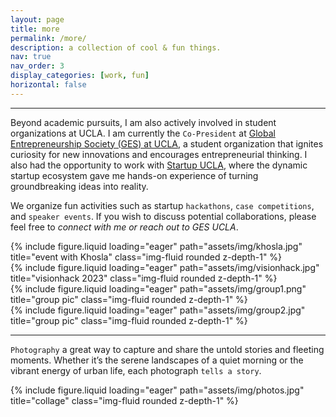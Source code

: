 ```yaml
---
layout: page
title: more
permalink: /more/
description: a collection of cool & fun things.
nav: true
nav_order: 3
display_categories: [work, fun]
horizontal: false
---
```


---

Beyond academic pursuits, I am also actively involved in student organizations at UCLA. I am currently the `Co-President` at [Global Entrepreneurship Society (GES) at UCLA](https://gesatucla.org/), a student organization that ignites curiosity for new innovations and encourages entrepreneurial thinking. I also had the opportunity to work with [Startup UCLA](https://startupucla.com/), where the dynamic startup ecosystem gave me hands-on experience of turning groundbreaking ideas into reality.

We organize fun activities such as startup `hackathons`, `case competitions`, and `speaker events`. If you wish to discuss potential collaborations, please feel free to *connect with me or reach out to GES UCLA*.


<div class="row">
    <div class="col-sm mt-3 mt-md-0">
        {% include figure.liquid loading="eager" path="assets/img/khosla.jpg" title="event with Khosla" class="img-fluid rounded z-depth-1" %}
    </div>
    <div class="col-sm mt-3 mt-md-0">
        {% include figure.liquid loading="eager" path="assets/img/visionhack.jpg" title="visionhack 2023" class="img-fluid rounded z-depth-1" %}
    </div>
    <div class="col-sm mt-3 mt-md-0">
        {% include figure.liquid loading="eager" path="assets/img/group1.png" title="group pic" class="img-fluid rounded z-depth-1" %}
    </div>
</div>
<div class="row">
    <div class="col-sm mt-3 mt-md-0">
        {% include figure.liquid loading="eager" path="assets/img/group2.jpg" title="group pic" class="img-fluid rounded z-depth-1" %}
    </div>
</div>

---
`Photography` a great way to capture and share the untold stories and fleeting moments. Whether it’s the serene landscapes of a quiet morning or the vibrant energy of urban life, each photograph `tells a story`.

<div class="row">
    <div class="col-sm mt-3 mt-md-0">
        {% include figure.liquid loading="eager" path="assets/img/photos.jpg" title="collage" class="img-fluid rounded z-depth-1" %}
    </div>
</div>